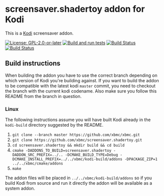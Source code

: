 # screensaver.shadertoy addon for Kodi

This is a [Kodi](https://kodi.tv) screensaver addon.

[![License: GPL-2.0-or-later](https://img.shields.io/badge/License-GPL%20v2+-blue.svg)](LICENSE.md)
[![Build and run tests](https://github.com/xbmc/screensaver.shadertoy/actions/workflows/build.yml/badge.svg?branch=Matrix)](https://github.com/xbmc/screensaver.shadertoy/actions/workflows/build.yml)
[![Build Status](https://dev.azure.com/teamkodi/binary-addons/_apis/build/status/xbmc.screensaver.shadertoy?branchName=Matrix)](https://dev.azure.com/teamkodi/binary-addons/_build/latest?definitionId=48&branchName=Matrix)
[![Build Status](https://jenkins.kodi.tv/view/Addons/job/xbmc/job/screensaver.shadertoy/job/Matrix/badge/icon)](https://jenkins.kodi.tv/blue/organizations/jenkins/xbmc%2Fscreensaver.shadertoy/branches/)
<!--- [![Build Status](https://ci.appveyor.com/api/projects/status/github/xbmc/screensaver.shadertoy?branch=Matrix&svg=true)](https://ci.appveyor.com/project/xbmc/screensaver-shadertoy?branch=Matrix) -->

## Build instructions

When building the addon you have to use the correct branch depending on which version of Kodi you're building against.
If you want to build the addon to be compatible with the latest kodi `master` commit, you need to checkout the branch with the current kodi codename.
Also make sure you follow this README from the branch in question.

### Linux

The following instructions assume you will have built Kodi already in the `kodi-build` directory 
suggested by the README.

1. `git clone --branch master https://github.com/xbmc/xbmc.git`
2. `git clone https://github.com/xbmc/screensaver.shadertoy.git`
3. `cd screensaver.shadertoy && mkdir build && cd build`
4. `cmake -DADDONS_TO_BUILD=screensaver.shadertoy -DADDON_SRC_PREFIX=../.. -DCMAKE_BUILD_TYPE=Debug -DCMAKE_INSTALL_PREFIX=../../xbmc/kodi-build/addons -DPACKAGE_ZIP=1 ../../xbmc/cmake/addons`
5. `make`

The addon files will be placed in `../../xbmc/kodi-build/addons` so if you build Kodi from source and run it directly 
the addon will be available as a system addon.
